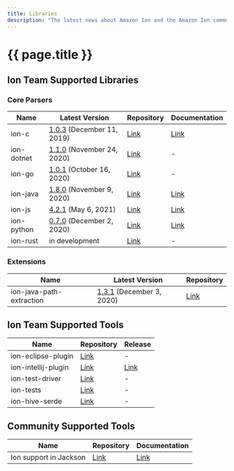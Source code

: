 ```yaml
---
title: Libraries
description: "The latest news about Amazon Ion and the Amazon Ion community."
---
```


# {{ page.title }}

## Ion Team Supported Libraries

### Core Parsers

| Name | Latest Version | Repository | Documentation |
|------|----------------|------|---------------|
| ion-c | [1.0.3](https://github.com/amzn/ion-c/releases/latest) (December 11, 2019) | [Link](https://github.com/amzn/ion-c) | [Link](https://amzn.github.io/ion-c/) |
| ion-dotnet | [1.1.0](https://github.com/amzn/ion-dotnet/releases/latest) (November 24, 2020) | [Link](https://github.com/amzn/ion-dotnet) | - |
| ion-go | [1.0.1](https://giithub.com/amzn/ion-go/releases/latest) (October 16, 2020) | [Link](https://github.com/amzn/ion-go) | - |
| ion-java | [1.8.0](https://github.com/amzn/ion-java/releases/latest) (November 9, 2020) | [Link](https://github.com/amzn/ion-java) | [Link](https://www.javadoc.io/doc/com.amazon.ion/ion-java/) |
| ion-js | [4.2.1](https://github.com/amzn/ion-js/releases/latest) (May 6, 2021) | [Link](https://github.com/amzn/ion-js) | [Link](https://amzn.github.io/ion-js/api/) |
| ion-python | [0.7.0](https://github.com/amzn/ion-python/releases/latest) (December 2, 2020) | [Link](https://github.com/amzn/ion-python) | [Link](https://ion-python.readthedocs.io/en/latest/amazon.ion.html) |
| ion-rust | in development | [Link](https://github.com/amzn/ion-rust) | - |

### Extensions

| Name | Latest Version | Repository |
|------|------|---------|
| ion-java-path-extraction | [1.3.1](https://github.com/amzn/ion-java-path-extraction/releases/latest) (December 3, 2020) | [Link](https://github.com/amzn/ion-java-path-extraction) |

## Ion Team Supported Tools

| Name | Repository | Release |
|------|------|---------|
| ion-eclipse-plugin | [Link](https://github.com/amzn/ion-eclipse-plugin) | - |
| ion-intellij-plugin | [Link](https://github.com/amzn/ion-intellij-plugin) | [Link](https://plugins.jetbrains.com/plugin/8409-amazon-ion-intellij-idea-plugin) |
| ion-test-driver | [Link](https://github.com/amzn/ion-test-driver) | - |
| ion-tests | [Link](https://github.com/amzn/ion-tests) | - |
| ion-hive-serde | [Link](https://github.com/amzn/ion-hive-serde) | - |

## Community Supported Tools

| Name | Repository | Documentation |
|------|------------|---------------|
| Ion support in Jackson |  [Link](https://github.com/FasterXML/jackson-dataformats-binary/tree/master/ion) | [Link](http://fasterxml.github.io/jackson-dataformats-binary/javadoc/ion/2.12/) |
